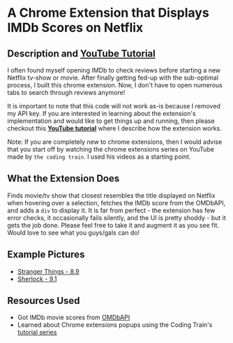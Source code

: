 # A Chrome Extension that Displays IMDb Scores on Netflix

## Description and [YouTube Tutorial]()
I often found myself opening IMDb to check reviews before starting a new Netflix tv-show or movie. After finally getting fed-up with the sub-optimal process, I built this chrome extension. Now, I don't have to open numerous tabs to search through reviews anymore!

It is important to note that this code will not work as-is because I removed my API key. If you are interested in learning about the extension's implementation and would like to get things up and running, then please checkout this **[YouTube tutorial]()** where I describe how the extension works.

Note: If you are completely new to chrome extensions, then I would advise that you start off by watching the chrome extensions series on YouTube made by `the coding train`. I used his videos as a starting point.

## What the Extension Does
Finds movie/tv show that closest resembles the title displayed on Netflix when hovering over a selection, fetches the IMDb score from the OMDbAPI, and adds a `div` to display it. It is far from perfect - the extension has few error checks, it occasionally fails silently, and the UI is pretty shoddy - but it gets the job done. Please feel free to take it and augment it as you see fit. Would love to see what you guys/gals can do!

## Example Pictures
- [Stranger Things - 8.9](https://github.com/TeluguGameboy/youtube/tree/master/7_chrome_extension/stranger_things.png)
- [Sherlock - 9.1](https://github.com/TeluguGameboy/youtube/tree/master/7_chrome_extension/sherlock.png)

## Resources Used
- Got IMDb movie scores from [OMDbAPI](http://www.omdbapi.com/)
- Learned about Chrome extensions popups using the Coding Train's [tutorial series](https://www.youtube.com/watch?9=&v=kP-UmHrxCYk)
